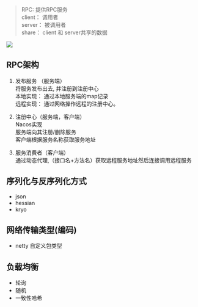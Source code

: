 > RPC: 提供RPC服务   
  client： 调用者   
  server： 被调用者  
  share： client 和 server共享的数据

![](https://img.imgdb.cn/item/6006d35f3ffa7d37b3ef808b.jpg)
## RPC架构
1. 发布服务 （服务端）  
    将服务发布出去, 并注册到注册中心   
    本地实现： 通过本地服务端的map记录   
    远程实现： 通过网络操作远程的注册中心。 
    
2. 注册中心（服务端，客户端）   
    Nacos实现   
    服务端向其注册/删除服务  
    客户端根据服务名称获取服务地址  
        
    
3. 服务消费者（客户端）  
    通过动态代理,（接口名+方法名）获取远程服务地址然后连接调用远程服务

## 序列化与反序列化方式
- json
- hessian
- kryo

## 网络传输类型(编码)
- netty 自定义包类型

## 负载均衡
- 轮询
- 随机
- 一致性哈希



